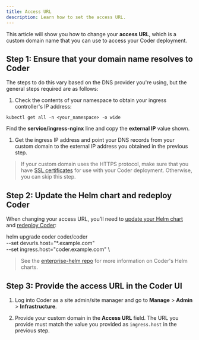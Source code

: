 ```yaml
---
title: Access URL
description: Learn how to set the access URL.
---
```


This article will show you how to change your **access URL**, which is a custom
domain name that you can use to access your Coder deployment.

## Step 1: Ensure that your domain name resolves to Coder

The steps to do this vary based on the DNS provider you're using, but the
general steps required are as follows:

1. Check the contents of your namespace to obtain your ingress controller's IP
   address:

```console
kubectl get all -n <your_namespace> -o wide
```

Find the **service/ingress-nginx** line and copy the **external IP** value
shown.

1. Get the ingress IP address and point your DNS records from your custom domain
   to the external IP address you obtained in the previous step.

> If your custom domain uses the HTTPS protocol, make sure that you have
> [SSL certificates](../guides/ssl-certificates/index.md) for use with your
> Coder deployment. Otherwise, you can skip this step.

## Step 2: Update the Helm chart and redeploy Coder

When changing your access URL, you'll need to
[update your Helm chart](../guides/admin/helm-charts.md) and
[redeploy Coder](../setup/updating.md):

helm upgrade coder coder/coder \
 --set devurls.host="\*.example.com" \
 --set ingress.host="coder.example.com" \

> See the [enterprise-helm repo](https://github.com/cdr/enterprise-helm) for
> more information on Coder's Helm charts.

## Step 3: Provide the access URL in the Coder UI

1. Log into Coder as a site admin/site manager and go to **Manage** >
   **Admin** > **Infrastructure**.

1. Provide your custom domain in the **Access URL** field. The URL you provide
   must match the value you provided as `ingress.host` in the previous step.
